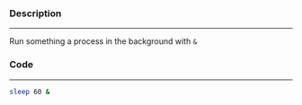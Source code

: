 ### Description
---
Run something a process in the background with `&`

### Code 
---
```bash
sleep 60 &
```